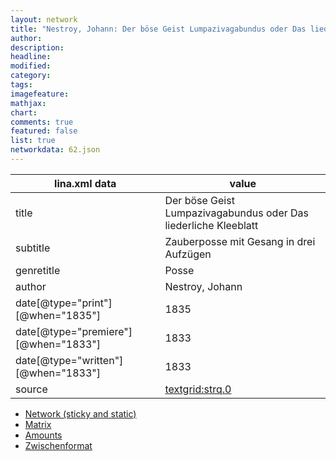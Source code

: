 ```yaml
---
layout: network
title: "Nestroy, Johann: Der böse Geist Lumpazivagabundus oder Das liederliche Kleeblatt (1833)"
author:
description:
headline:
modified:
category:
tags:
imagefeature: 
mathjax: 
chart: 
comments: true
featured: false
list: true
networkdata: 62.json
---
```

lina.xml data  | value
------------- | -------------
title|Der böse Geist Lumpazivagabundus oder Das liederliche Kleeblatt
subtitle|Zauberposse mit Gesang in drei Aufzügen
genretitle|Posse
author|Nestroy, Johann
date[@type="print"][@when="1835"]|1835
date[@type="premiere"][@when="1833"]|1833
date[@type="written"][@when="1833"]|1833
source|[textgrid:strq.0](https://textgridlab.org/1.0/tgcrud-public/rest/textgrid:strq.0/data)



* [Network (sticky and static)](/network62)
* [Matrix](/matrix62)
* [Amounts](/amount62)
* [Zwischenformat](/lina62 )
